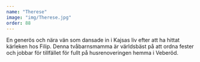 ```yaml
---
name: "Therese"
image: "img/Therese.jpg"
order: 88
---
```

En generös och nära vän som dansade in i Kajsas liv efter att ha hittat kärleken hos Filip. Denna tvåbarnsmamma är världsbäst på att ordna fester och jobbar för tillfället för fullt på husrenoveringen hemma i Veberöd.
